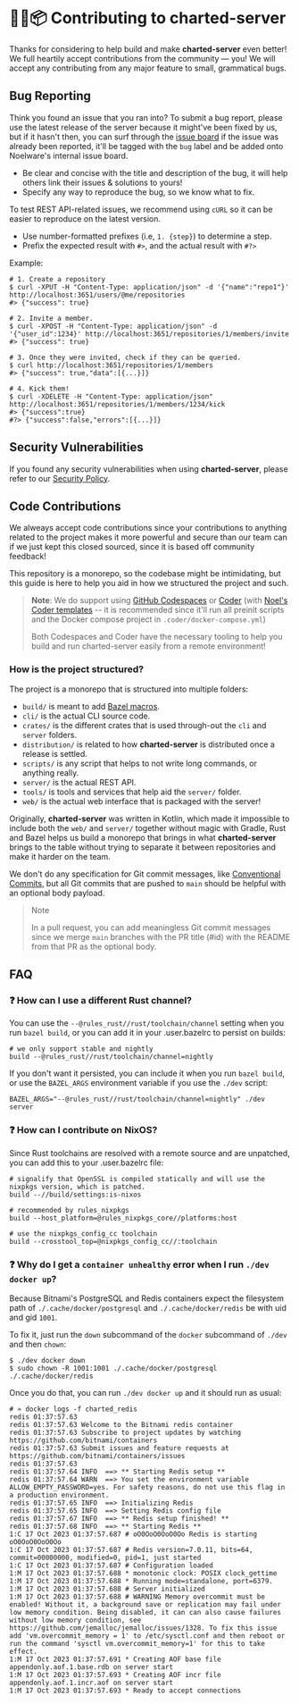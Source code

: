 # 🐻‍❄️📦 Contributing to charted-server
Thanks for considering to help build and make **charted-server** even better! We full heartily accept contributions from the community — you! We will accept any contributing from any major feature to small, grammatical bugs.

## Bug Reporting
Think you found an issue that you ran into? To submit a bug report, please use the latest release of the server because it might've been fixed by us, but if it hasn't then, you can surf through the [issue board](https://github.com/charted-dev/charted/issues) if the issue was already been reported, it'll be tagged with the `bug` label and be added onto Noelware's internal issue board.

- Be clear and concise with the title and description of the bug, it will help others link their issues & solutions to yours!
- Specify any way to reproduce the bug, so we know what to fix.

To test REST API-related issues, we recommend using `cURL` so it can be easier to reproduce on the latest version.

- Use number-formatted prefixes (i.e, `1. {step}`) to determine a step.
- Prefix the expected result with `#>`, and the actual result with `#?>`

Example:

```shell
# 1. Create a repository
$ curl -XPUT -H "Content-Type: application/json" -d '{"name":"repo1"}' http://localhost:3651/users/@me/repositories
#> {"success": true}

# 2. Invite a member.
$ curl -XPOST -H "Content-Type: application/json" -d '{"user_id":1234}' http://localhost:3651/repositories/1/members/invite
#> {"success": true}

# 3. Once they were invited, check if they can be queried.
$ curl http://localhost:3651/repositories/1/members
#> {"success": true,"data":[{...}]}

# 4. Kick them!
$ curl -XDELETE -H "Content-Type: application/json" http://localhost:3651/repositories/1/members/1234/kick
#> {"success":true}
#?> {"success":false,"errors":[{...}]}
```

## Security Vulnerabilities
If you found any security vulnerabilities when using **charted-server**, please refer to our [Security Policy](https://github.com/charted-dev/charted/blob/master/SECURITY.md).

## Code Contributions
We alweays accept code contributions since your contributions to anything related to the project makes it more powerful and secure than our team can if we just kept this closed sourced, since it is based off community feedback!

This repository is a monorepo, so the codebase might be intimidating, but this guide is here to help you aid in how we structured the project and such.

> **Note**: We do support using [GitHub Codespaces](https://github.com/codespaces) or [Coder](https://coder.com) (with [Noel's Coder templates](https://github.com/auguwu/coder-images) -- it is recommended since it'll run all preinit scripts and the Docker compose project in `.coder/docker-compose.yml`)
>
> Both Codespaces and Coder have the necessary tooling to help you build and run charted-server easily from a remote environment!

### How is the project structured?
The project is a monorepo that is structured into multiple folders:

* `build/` is meant to add [Bazel macros](https://bazel.build/extending/macros).
* `cli/` is the actual CLI source code.
* `crates/` is the different crates that is used through-out the `cli` and `server` folders.
* `distribution/` is related to how **charted-server** is distributed once a release is settled.
* `scripts/` is any script that helps to not write long commands, or anything really.
* `server/` is the actual REST API.
* `tools/` is tools and services that help aid the `server/` folder.
* `web/` is the actual web interface that is packaged with the server!

Originally, **charted-server** was written in Kotlin, which made it impossible to include both the `web/` and `server/` together without magic with Gradle, Rust and Bazel helps us build a monorepo that brings in what **charted-server** brings to the table without trying to separate it between repositories and make it harder on the team.

We don't do any specification for Git commit messages, like [Conventional Commits](https://www.conventionalcommits.org/en/v1.0.0), but all Git commits that are pushed to `main` should be helpful with an optional body payload.

> Note
>
> In a pull request, you can add meaningless Git commit messages since we merge `main` branches with the PR title (#id) with the README from that PR as the optional body.

## FAQ
### :question: How can I use a different Rust channel?
You can use the `--@rules_rust//rust/toolchain/channel` setting when you run `bazel build`, or you can add it in your .user.bazelrc to persist on builds:

```shell
# we only support stable and nightly
build --@rules_rust//rust/toolchain/channel=nightly
```

If you don't want it persisted, you can include it when you run `bazel build`, or use the `BAZEL_ARGS` environment variable if you use the `./dev` script:

```shell
BAZEL_ARGS="--@rules_rust//rust/toolchain/channel=nightly" ./dev server
```

### :question: How can I contribute on NixOS?
Since Rust toolchains are resolved with a remote source and are unpatched, you can add this to your .user.bazelrc file:

```shell filename=".user.bazelrc"
# signalify that OpenSSL is compiled statically and will use the nixpkgs version, which is patched.
build --//build/settings:is-nixos

# recommended by rules_nixpkgs
build --host_platform=@rules_nixpkgs_core//platforms:host

# use the nixpkgs_config_cc toolchain
build --crosstool_top=@nixpkgs_config_cc//:toolchain
```

### :question: Why do I get a `container unhealthy` error when I run `./dev docker up`?
Because Bitnami's PostgreSQL and Redis containers expect the filesystem path of `./.cache/docker/postgresql` and `./.cache/docker/redis` be with uid and gid `1001`.

To fix it, just run the `down` subcommand of the `docker` subcommand of `./dev` and then `chown`:

```shell
$ ./dev docker down
$ sudo chown -R 1001:1001 ./.cache/docker/postgresql ./.cache/docker/redis
```

Once you do that, you can run `./dev docker up` and it should run as usual:

```shell filename="$ docker logs -f charted_redis"
# » docker logs -f charted_redis
redis 01:37:57.63
redis 01:37:57.63 Welcome to the Bitnami redis container
redis 01:37:57.63 Subscribe to project updates by watching https://github.com/bitnami/containers
redis 01:37:57.63 Submit issues and feature requests at https://github.com/bitnami/containers/issues
redis 01:37:57.63
redis 01:37:57.64 INFO  ==> ** Starting Redis setup **
redis 01:37:57.64 WARN  ==> You set the environment variable ALLOW_EMPTY_PASSWORD=yes. For safety reasons, do not use this flag in a production environment.
redis 01:37:57.65 INFO  ==> Initializing Redis
redis 01:37:57.65 INFO  ==> Setting Redis config file
redis 01:37:57.67 INFO  ==> ** Redis setup finished! **
redis 01:37:57.68 INFO  ==> ** Starting Redis **
1:C 17 Oct 2023 01:37:57.687 # oO0OoO0OoO0Oo Redis is starting oO0OoO0OoO0Oo
1:C 17 Oct 2023 01:37:57.687 # Redis version=7.0.11, bits=64, commit=00000000, modified=0, pid=1, just started
1:C 17 Oct 2023 01:37:57.687 # Configuration loaded
1:M 17 Oct 2023 01:37:57.688 * monotonic clock: POSIX clock_gettime
1:M 17 Oct 2023 01:37:57.688 * Running mode=standalone, port=6379.
1:M 17 Oct 2023 01:37:57.688 # Server initialized
1:M 17 Oct 2023 01:37:57.688 # WARNING Memory overcommit must be enabled! Without it, a background save or replication may fail under low memory condition. Being disabled, it can can also cause failures without low memory condition, see https://github.com/jemalloc/jemalloc/issues/1328. To fix this issue add 'vm.overcommit_memory = 1' to /etc/sysctl.conf and then reboot or run the command 'sysctl vm.overcommit_memory=1' for this to take effect.
1:M 17 Oct 2023 01:37:57.691 * Creating AOF base file appendonly.aof.1.base.rdb on server start
1:M 17 Oct 2023 01:37:57.693 * Creating AOF incr file appendonly.aof.1.incr.aof on server start
1:M 17 Oct 2023 01:37:57.693 * Ready to accept connections
```
